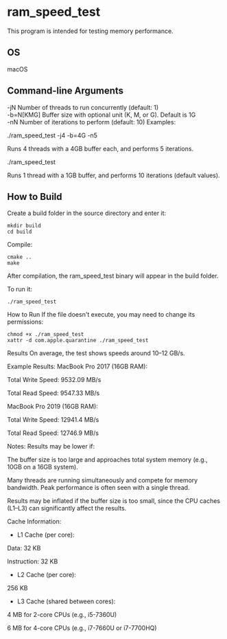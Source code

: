 ram_speed_test
===============	

This program is intended for testing memory performance.

OS
--
macOS

Command-line Arguments
----------------------

-jN         Number of threads to run concurrently (default: 1)  
-b=N[KMG]   Buffer size with optional unit (K, M, or G). Default is 1G  
-nN         Number of iterations to perform (default: 10)
Examples:

./ram_speed_test -j4 -b=4G -n5

Runs 4 threads with a 4GB buffer each, and performs 5 iterations.

./ram_speed_test

Runs 1 thread with a 1GB buffer, and performs 10 iterations (default values).

How to Build
------------
Create a build folder in the source directory and enter it:
```
mkdir build
cd build
```
Compile:
```
cmake ..
make
```
After compilation, the ram_speed_test binary will appear in the build folder.

To run it:
```
./ram_speed_test
```
How to Run
If the file doesn't execute, you may need to change its permissions:

```
chmod +x ./ram_speed_test
xattr -d com.apple.quarantine ./ram_speed_test
```
Results
On average, the test shows speeds around 10–12 GB/s.

Example Results:
MacBook Pro 2017 (16GB RAM):

Total Write Speed: 9532.09 MB/s

Total Read Speed: 9547.33 MB/s

MacBook Pro 2019 (16GB RAM):

Total Write Speed: 12941.4 MB/s

Total Read Speed: 12746.9 MB/s

Notes:
Results may be lower if:

The buffer size is too large and approaches total system memory (e.g., 10GB on a 16GB system).

Many threads are running simultaneously and compete for memory bandwidth. Peak performance is often seen with a single thread.

Results may be inflated if the buffer size is too small, since the CPU caches (L1–L3) can significantly affect the results.

Cache Information:
- L1 Cache (per core):

Data: 32 KB

Instruction: 32 KB

- L2  Cache (per core):

256 KB

- L3 Cache (shared between cores):

4 MB for 2-core CPUs (e.g., i5-7360U)

6 MB for 4-core CPUs (e.g., i7-7660U or i7-7700HQ)